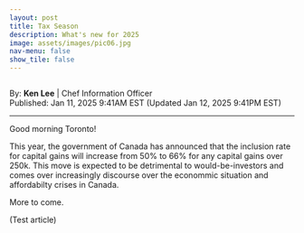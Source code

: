 ```yaml
---
layout: post
title: Tax Season
description: What's new for 2025
image: assets/images/pic06.jpg
nav-menu: false
show_tile: false
---
```


<!-- Main -->
<div id="main" class="alt">

<!-- Image -->
<span class="image main"><img src="assets/images/pic03.jpg" alt=""/></span>

<!-- Credits -->
<p>By: <b>Ken Lee</b> | Chef Information Officer <br> Published: Jan 11, 2025 9:41AM EST (Updated Jan 12, 2025 9:41PM EST)

<hr class="major"/>

<!-- Content -->
<p>Good morning Toronto!</p>

<p>This year, the government of Canada has announced that the inclusion rate for capital gains will increase from 50% to 66% for any capital gains over 250k. This move is expected to be detrimental to would-be-investors and comes over increasingly discourse over the econommic situation and affordabilty crises in Canada.<p>

<p>More to come.<p> 

<p>(Test article)</p>